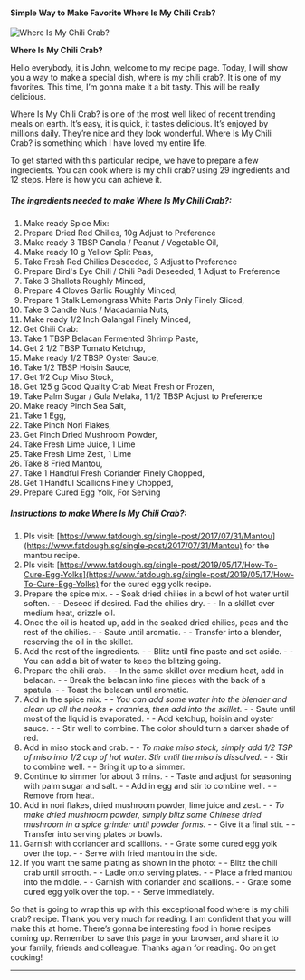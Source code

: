             

#### Simple Way to Make Favorite Where Is My Chili Crab?

![Where Is My Chili Crab?](https://img-global.cpcdn.com/recipes/c2dfc303c754872e/751x532cq70/where-is-my-chili-crab-recipe-main-photo.jpg)

**Where Is My Chili Crab?**

Hello everybody, it is John, welcome to my recipe page. Today, I will show you a way to make a special dish, where is my chili crab?. It is one of my favorites. This time, I’m gonna make it a bit tasty. This will be really delicious.

Where Is My Chili Crab? is one of the most well liked of recent trending meals on earth. It’s easy, it is quick, it tastes delicious. It’s enjoyed by millions daily. They’re nice and they look wonderful. Where Is My Chili Crab? is something which I have loved my entire life.

To get started with this particular recipe, we have to prepare a few ingredients. You can cook where is my chili crab? using 29 ingredients and 12 steps. Here is how you can achieve it.

##### The ingredients needed to make Where Is My Chili Crab?:

1.  Make ready Spice Mix:
2.  Prepare Dried Red Chilies, 10g Adjust to Preference
3.  Make ready 3 TBSP Canola / Peanut / Vegetable Oil,
4.  Make ready 10 g Yellow Split Peas,
5.  Take Fresh Red Chilies Deseeded, 3 Adjust to Preference
6.  Prepare Bird's Eye Chili / Chili Padi Deseeded, 1 Adjust to Preference
7.  Take 3 Shallots Roughly Minced,
8.  Prepare 4 Cloves Garlic Roughly Minced,
9.  Prepare 1 Stalk Lemongrass White Parts Only Finely Sliced,
10.  Take 3 Candle Nuts / Macadamia Nuts,
11.  Make ready 1/2 Inch Galangal Finely Minced,
12.  Get Chili Crab:
13.  Take 1 TBSP Belacan Fermented Shrimp Paste,
14.  Get 2 1/2 TBSP Tomato Ketchup,
15.  Make ready 1/2 TBSP Oyster Sauce,
16.  Take 1/2 TBSP Hoisin Sauce,
17.  Get 1/2 Cup Miso Stock,
18.  Get 125 g Good Quality Crab Meat Fresh or Frozen,
19.  Take Palm Sugar / Gula Melaka, 1 1/2 TBSP Adjust to Preference
20.  Make ready Pinch Sea Salt,
21.  Take 1 Egg,
22.  Take Pinch Nori Flakes,
23.  Get Pinch Dried Mushroom Powder,
24.  Take Fresh Lime Juice, 1 Lime
25.  Take Fresh Lime Zest, 1 Lime
26.  Take 8 Fried Mantou,
27.  Take 1 Handful Fresh Coriander Finely Chopped,
28.  Get 1 Handful Scallions Finely Chopped,
29.  Prepare Cured Egg Yolk, For Serving

##### Instructions to make Where Is My Chili Crab?:

1.  Pls visit: [https://www.fatdough.sg/single-post/2017/07/31/Mantou](https://www.fatdough.sg/single-post/2017/07/31/Mantou) for the mantou recipe.
2.  Pls visit: [https://www.fatdough.sg/single-post/2019/05/17/How-To-Cure-Egg-Yolks](https://www.fatdough.sg/single-post/2019/05/17/How-To-Cure-Egg-Yolks) for the cured egg yolk recipe.
3.  Prepare the spice mix. - - Soak dried chilies in a bowl of hot water until soften. - - Deseed if desired. Pad the chilies dry. - - In a skillet over medium heat, drizzle oil.
4.  Once the oil is heated up, add in the soaked dried chilies, peas and the rest of the chilies. - - Saute until aromatic. - - Transfer into a blender, reserving the oil in the skillet.
5.  Add the rest of the ingredients. - - Blitz until fine paste and set aside. - - You can add a bit of water to keep the blitzing going.
6.  Prepare the chili crab. - - In the same skillet over medium heat, add in belacan. - - Break the belacan into fine pieces with the back of a spatula. - - Toast the belacan until aromatic.
7.  Add in the spice mix. - - _You can add some water into the blender and clean up all the nooks + crannies, then add into the skillet._ - - Saute until most of the liquid is evaporated. - - Add ketchup, hoisin and oyster sauce. - - Stir well to combine. The color should turn a darker shade of red.
8.  Add in miso stock and crab. - - _To make miso stock, simply add 1/2 TSP of miso into 1/2 cup of hot water. Stir until the miso is dissolved._ - - Stir to combine well. - - Bring it up to a simmer.
9.  Continue to simmer for about 3 mins. - - Taste and adjust for seasoning with palm sugar and salt. - - Add in egg and stir to combine well. - - Remove from heat.
10.  Add in nori flakes, dried mushroom powder, lime juice and zest. - - _To make dried mushroom powder, simply blitz some Chinese dried mushroom in a spice grinder until powder forms._ - - Give it a final stir. - - Transfer into serving plates or bowls.
11.  Garnish with coriander and scallions. - - Grate some cured egg yolk over the top. - - Serve with fried mantou in the side.
12.  If you want the same plating as shown in the photo: - - Blitz the chili crab until smooth. - - Ladle onto serving plates. - - Place a fried mantou into the middle. - - Garnish with coriander and scallions. - - Grate some cured egg yolk over the top. - - Serve immediately.

So that is going to wrap this up with this exceptional food where is my chili crab? recipe. Thank you very much for reading. I am confident that you will make this at home. There’s gonna be interesting food in home recipes coming up. Remember to save this page in your browser, and share it to your family, friends and colleague. Thanks again for reading. Go on get cooking!

* * *